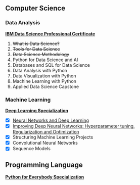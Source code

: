 ## Computer Science
### Data Analysis

[**IBM Data Science Professional Certificate**](https://www.coursera.org/professional-certificates/ibm-data-science)

1. ~~What is Data Science?~~
2. ~~Tools for Data Science~~
3. ~~Data Science Methodology~~
4. Python for Data Science and AI
5. Databases and SQL for Data Science
6. Data Analysis with Python
7. Data Visualization with Python
8. Machine Learning with Python
9. Applied Data Science Capstone

### Machine Learning
[**Deep Learning Specialization**](https://www.coursera.org/specializations/deep-learning)

- [x] [Neural Networks and Deep Learning](https://www.coursera.org/learn/neural-networks-deep-learning)
- [x] [Improving Deep Neural Networks: Hyperparameter tuning, Regularization and Optimization](https://www.coursera.org/learn/deep-neural-network)
- [x] Structuring Machine Learning Projects
- [x] Convolutional Neural Networks
- [x] Sequence Models

## Programming Language
[**Python for Everybody Specialization**](https://www.coursera.org/specializations/python)